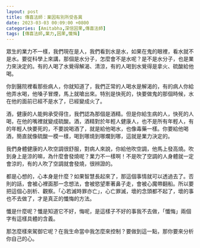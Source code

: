 ```yaml
---
layout: post
title: 傳喜法師：業因有別所受各異
date: 2023-03-03 00:09:00 +0800
categories: [Amitabha,深信因果,傳喜法師]
tags: [傳喜法師,業力,因果,懺悔]
---
```


眾生的業力不一樣，我們現在是人，我們看到水是水，如果在鬼的眼裡，看水就不是水。要從科學上來講，那個是水分子，怎麼會不是水呢？是不是水分子，也是業力來決定的。有的人喝了水覺得解渴、清涼，有的人喝到水覺得是拿火、硫酸給他喝。

你到醫院裡看那些病人，你就知道了，我們正常的人喝水是解渴的，有的病人你給他弄水喝，他嗓子冒煙，馬上就嗆出來。特別是快死的，快要做鬼的那個時候，水在他的面前已經不是水了，已經變成火了。

酒，健康的人能夠承受得住，我們認為那個是酒精。但是你給生病的人，快死的人喝，在他的嘴裡就變成硫酸。酒，酒精對於年輕人健康人，也不是所有年輕人，有的年輕人快要死的，不要說喝酒了，就是給他喝水，也像毒藥一樣。你要給他喝酒，簡直就像硫酸一模一樣，喝到哪燒到哪爛到哪，這就是業力決定的。

我們身體健康的人吹空調很舒服，對病人來說，你給他吹空調，他馬上發高燒。吹到身上是涼的嘛，為什麼會發燒呢？業力不一樣啊！不是吹了空調的人身體就一定會涼的，有的人吹了空調就會發燒，很辨證的。

都是心想的，心本身是什麼？如果智慧長起來了，那這個事情就可以透過去了。否則的話，會被心裡面那一念想法，會被慾望牽著鼻子走，會被心魔帶翻船。所以要把這個心剖析、觀察。「心若滅時罪亦亡」，心亡罪滅，壞的念頭都不起了，壞的事也不去做了，才是真正的懺悔的方法。

懺是什麼呢？懺是知道它不好，悔呢，是這樣子不好的事我不去做，「懺悔」兩個字有這樣具體的含義。

那怎麼樣來駕御它呢？在我生命當中我怎麼來控制？要做到這一點，那你要來分析你自己的心。